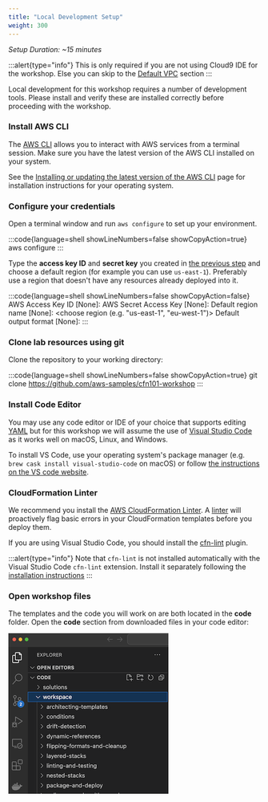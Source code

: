 ```yaml
---
title: "Local Development Setup"
weight: 300
---
```


_Setup Duration: ~15 minutes_

:::alert{type="info"}
This is only required if you are not using Cloud9 IDE for the workshop. Else you can skip to the [Default VPC](../default-vpc) section
:::

Local development for this workshop requires a number of development tools. Please install and verify these are installed correctly before proceeding with the workshop.

### Install AWS CLI

The [AWS CLI](https://aws.amazon.com/cli/) allows you to interact with AWS services from a terminal session.
Make sure you have the latest version of the AWS CLI installed on your system.

See the [Installing or updating the latest version of the AWS CLI](https://docs.aws.amazon.com/cli/latest/userguide/getting-started-install.html)
page for installation instructions for your operating system.

### Configure your credentials

Open a terminal window and run `aws configure` to set up your environment.

:::code{language=shell showLineNumbers=false showCopyAction=true}
aws configure
:::

Type the **access key ID** and **secret key** you created in [the previous step](/prerequisites/account) and choose a default region (for example you can use `us-east-1`). Preferably use a region that doesn't have any resources already deployed into it.

:::code{language=shell showLineNumbers=false showCopyAction=false}
AWS Access Key ID [None]: <type key ID here>
AWS Secret Access Key [None]: <type access key>
Default region name [None]: <choose region (e.g. "us-east-1", "eu-west-1")>
Default output format [None]: <leave blank>
:::

### Clone lab resources using git
Clone the repository to your working directory:

:::code{language=shell showLineNumbers=false showCopyAction=true}
git clone https://github.com/aws-samples/cfn101-workshop
:::

### Install Code Editor

You may use any code editor or IDE of your choice that supports editing [YAML](https://yaml.org/) but for this workshop
we will assume the use of [Visual Studio Code](https://code.visualstudio.com/) as it works well on macOS, Linux, and Windows.

To install VS Code, use your operating system's package manager (e.g. `brew cask install visual-studio-code` on macOS)
or follow [the instructions on the VS code website](https://code.visualstudio.com/).

### CloudFormation Linter

We recommend you install the [AWS CloudFormation Linter](https://github.com/aws-cloudformation/cfn-python-lint).
A [linter](https://en.wikipedia.org/wiki/Lint_(software)) will proactively flag basic errors in your CloudFormation templates before you deploy them.

If you are using Visual Studio Code, you should install the [cfn-lint](https://marketplace.visualstudio.com/items?itemName=kddejong.vscode-cfn-lint) plugin.

:::alert{type="info"}
Note that `cfn-lint` is not installed automatically with the Visual Studio Code `cfn-lint` extension.
Install it separately following the [installation instructions](https://github.com/aws-cloudformation/cfn-python-lint#install)
:::

### Open workshop files
The templates and the code you will work on are both located in the **code** folder.
Open the **code** section from downloaded files in your code editor:

![vscode-png](/static/prerequisites/local-development/vscode.png)
